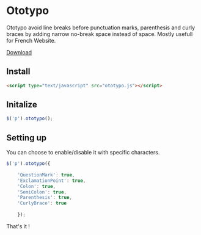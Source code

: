 # Ototypo
Ototypo avoid line breaks before punctuation marks, parenthesis and curly braces by adding narrow no-break space instead of space. Mostly usefull for French Website.

[Download](https://raw.githubusercontent.com/brunolandowski/ototypo/master/ototypo.js)
## Install
```HTML
<script type="text/javascript" src="ototypo.js"></script>
```
## Initalize
```JavaScript
$('p').ototypo();		
```
## Setting up
You can choose to enable/disable it with specific characters. 
```JavaScript
$('p').ototypo({
		
	'QuestionMark': true,
    'ExclamationPoint': true,
    'Colon': true,
    'SemiColon': true,
	'Parenthesis': true,
	'CurlyBrace': true
           
	});		
```
That's it !